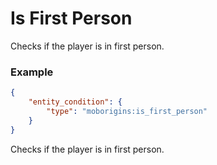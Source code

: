 # Is First Person
Checks if the player is in first person.



### Example
```json
{
    "entity_condition": {
        "type": "moborigins:is_first_person"
    }
}
```
Checks if the player is in first person.
